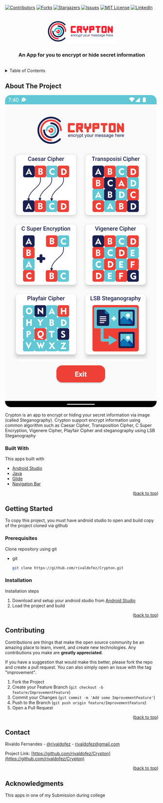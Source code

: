 <div id="top"></div>

[![Contributors][contributors-shield]][contributors-url]
[![Forks][forks-shield]][forks-url]
[![Stargazers][stars-shield]][stars-url]
[![Issues][issues-shield]][issues-url]
[![MIT License][license-shield]][license-url]
[![LinkedIn][linkedin-shield]][linkedin-url]


<!-- PROJECT LOGO -->
<br />
<div align="center">
  <a href="https://github.com/rivaldofez/Crypton">
    <img src="images/logo.png" alt="Logo"height="80">
  </a>

  <h3 align="center">An App for you to encrypt or hide secret information</h3>
  </br>
</div>



<!-- TABLE OF CONTENTS -->
<details>
  <summary>Table of Contents</summary>
  <ol>
    <li>
      <a href="#about-the-project">About The Project</a>
      <ul>
        <li><a href="#built-with">Built With</a></li>
      </ul>
    </li>
    <li>
      <a href="#getting-started">Getting Started</a>
      <ul>
        <li><a href="#prerequisites">Prerequisites</a></li>
        <li><a href="#installation">Installation</a></li>
      </ul>
    </li>
    <li><a href="#contributing">Contributing</a></li>
    <li><a href="#contact">Contact</a></li>
    <li><a href="#acknowledgments">Acknowledgments</a></li>
  </ol>
</details>



<!-- ABOUT THE PROJECT -->
## About The Project

![Product Name Screen Shot][product-screenshot]

Crypton is an app to encrypt or hiding your secret information via image (called Steganography). Crypton support encrypt information using common algorithm such as Caesar Cipher, Transposition Cipher, C Super Encryption, Vigenere Cipher, Playfair Cipher and steganography using LSB Steganography



### Built With

This apps built with

* [Android Studio](https://developer.android.com/studio)
* [Java](https://kotlinlang.org/)
* [Glide](https://github.com/bumptech/glide)
* [Navigaton Bar](https://github.com/gauravk95/bubble-navigation)

<p align="right">(<a href="#top">back to top</a>)</p>


<!-- GETTING STARTED -->
## Getting Started

To copy this project, you must have android studio to open and build copy of the project cloned via github

### Prerequisites

Clone repository using git
* git
  ```sh
  git clone https://github.com/rivaldofez/Crypton.git
  ```

### Installation

Installation steps

1. Download and setup your android studio from [Android Studio](https://developer.android.com/studio)
2. Load the project and build

<p align="right">(<a href="#top">back to top</a>)</p>


<!-- CONTRIBUTING -->
## Contributing

Contributions are things that make the open source community be an amazing place to learn, invent, and create new technologies. Any contributions you make are **greatly appreciated**.

If you have a suggestion that would make this better, please fork the repo and create a pull request. You can also simply open an issue with the tag "improvement".

1. Fork the Project
2. Create your Feature Branch (`git checkout -b feature/ImprovementFeature`)
3. Commit your Changes (`git commit -m 'Add some ImprovementFeature'`)
4. Push to the Branch (`git push origin feature/ImprovementFeature`)
5. Open a Pull Request

<p align="right">(<a href="#top">back to top</a>)</p>


<!-- CONTACT -->
## Contact

Rivaldo Fernandes - [@rivaldofez](https://twitter.com/rivaldofez) - rivaldofez@gmail.com

Project Link: [https://github.com/rivaldofez/Crypton](https://github.com/rivaldofez/Crypton)

<p align="right">(<a href="#top">back to top</a>)</p>



<!-- ACKNOWLEDGMENTS -->
## Acknowledgments

This apps in one of my Submission during college


<!-- MARKDOWN LINKS & IMAGES -->
<!-- https://www.markdownguide.org/basic-syntax/#reference-style-links -->
[contributors-shield]: https://img.shields.io/github/contributors/rivaldofez/Crypton.svg?style=for-the-badge

[contributors-url]: https://github.com/rivaldofez/Crypton/graphs/contributors

[forks-shield]: https://img.shields.io/github/forks/rivaldofez/Crypton.svg?style=for-the-badge

[forks-url]: https://github.com/rivaldofez/Crypton/network/members

[stars-shield]: https://img.shields.io/github/stars/rivaldofez/Crypton.svg?style=for-the-badge

[stars-url]: https://github.com/othneildrew/Best-README-Template/stargazers

[issues-shield]: https://img.shields.io/github/issues/othneildrew/Best-README-Template.svg?style=for-the-badge

[issues-url]: https://github.com/rivaldofez/Crypton/issues

[license-shield]: https://img.shields.io/github/license/rivaldofez/Crypton.svg?style=for-the-badge

[license-url]: https://github.com/rivaldofez/Crypton/blob/master/LICENSE.txt

[linkedin-shield]: https://img.shields.io/badge/-LinkedIn-black.svg?style=for-the-badge&logo=linkedin&colorB=555

[linkedin-url]: https://www.linkedin.com/in/rivaldofez

[product-screenshot]: images/SS01.png